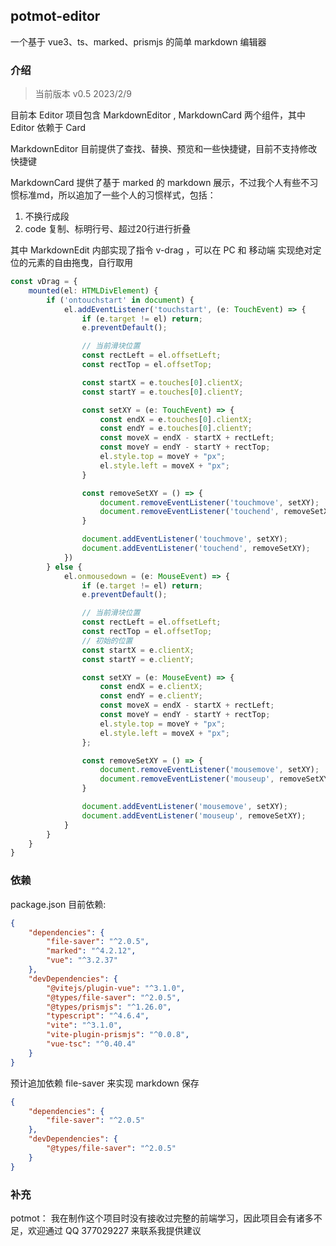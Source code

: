 ## potmot-editor
一个基于 vue3、ts、marked、prismjs 的简单 markdown 编辑器

### 介绍
> 当前版本 v0.5 2023/2/9

目前本 Editor 项目包含 MarkdownEditor , MarkdownCard 两个组件，其中 Editor 依赖于 Card

MarkdownEditor 目前提供了查找、替换、预览和一些快捷键，目前不支持修改快捷键

MarkdownCard 提供了基于 marked 的 markdown 展示，不过我个人有些不习惯标准md，所以追加了一些个人的习惯样式，包括：
1. 不换行成段
2. code 复制、标明行号、超过20行进行折叠

其中 MarkdownEdit 内部实现了指令 v-drag ，可以在 PC 和 移动端 实现绝对定位的元素的自由拖曳，自行取用
```typescript
const vDrag = {
    mounted(el: HTMLDivElement) {
        if ('ontouchstart' in document) {
            el.addEventListener('touchstart', (e: TouchEvent) => {
                if (e.target != el) return;
                e.preventDefault();

                // 当前滑块位置
                const rectLeft = el.offsetLeft;
                const rectTop = el.offsetTop;

                const startX = e.touches[0].clientX;
                const startY = e.touches[0].clientY;

                const setXY = (e: TouchEvent) => {
                    const endX = e.touches[0].clientX;
                    const endY = e.touches[0].clientY;
                    const moveX = endX - startX + rectLeft;
                    const moveY = endY - startY + rectTop;
                    el.style.top = moveY + "px";
                    el.style.left = moveX + "px";
                }

                const removeSetXY = () => {
                    document.removeEventListener('touchmove', setXY);
                    document.removeEventListener('touchend', removeSetXY);
                }

                document.addEventListener('touchmove', setXY);
                document.addEventListener('touchend', removeSetXY);
            })
        } else {
            el.onmousedown = (e: MouseEvent) => {
                if (e.target != el) return;
                e.preventDefault();

                // 当前滑块位置
                const rectLeft = el.offsetLeft;
                const rectTop = el.offsetTop;
                // 初始的位置
                const startX = e.clientX;
                const startY = e.clientY;

                const setXY = (e: MouseEvent) => {
                    const endX = e.clientX;
                    const endY = e.clientY;
                    const moveX = endX - startX + rectLeft;
                    const moveY = endY - startY + rectTop;
                    el.style.top = moveY + "px";
                    el.style.left = moveX + "px";
                };

                const removeSetXY = () => {
                    document.removeEventListener('mousemove', setXY);
                    document.removeEventListener('mouseup', removeSetXY);
                }

                document.addEventListener('mousemove', setXY);
                document.addEventListener('mouseup', removeSetXY);
            }
        }
    }
}
```

### 依赖
package.json 目前依赖:
```json
{
    "dependencies": {
        "file-saver": "^2.0.5",
        "marked": "^4.2.12",
        "vue": "^3.2.37"
    },
    "devDependencies": {
        "@vitejs/plugin-vue": "^3.1.0",
        "@types/file-saver": "^2.0.5",
        "@types/prismjs": "^1.26.0",
        "typescript": "^4.6.4",
        "vite": "^3.1.0",
        "vite-plugin-prismjs": "^0.0.8",
        "vue-tsc": "^0.40.4"
    }
}
```
预计追加依赖 file-saver 来实现 markdown 保存
```json
{
    "dependencies": {
        "file-saver": "^2.0.5"
    },
    "devDependencies": {
        "@types/file-saver": "^2.0.5"
    }
}
```

### 补充
potmot： 我在制作这个项目时没有接收过完整的前端学习，因此项目会有诸多不足，欢迎通过 QQ 377029227 来联系我提供建议